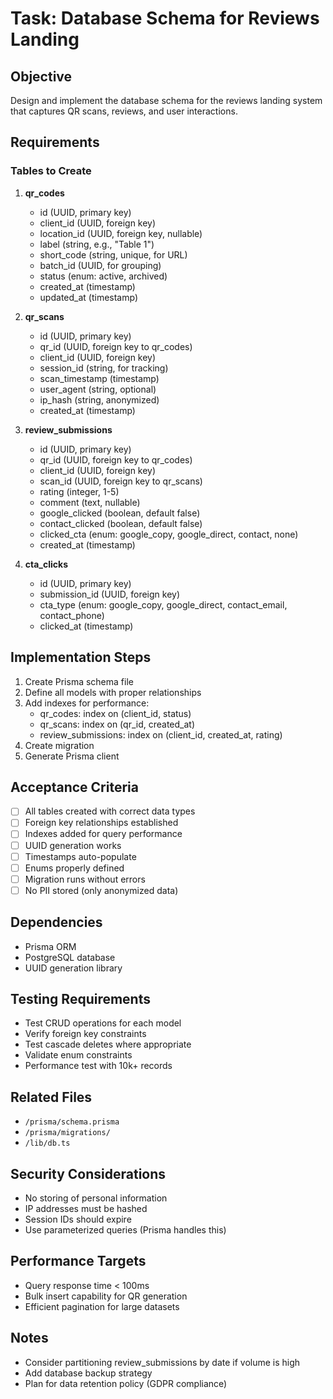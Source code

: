 # Task: Database Schema for Reviews Landing

## Objective
Design and implement the database schema for the reviews landing system that captures QR scans, reviews, and user interactions.

## Requirements

### Tables to Create

1. **qr_codes**
   - id (UUID, primary key)
   - client_id (UUID, foreign key)
   - location_id (UUID, foreign key, nullable)
   - label (string, e.g., "Table 1")
   - short_code (string, unique, for URL)
   - batch_id (UUID, for grouping)
   - status (enum: active, archived)
   - created_at (timestamp)
   - updated_at (timestamp)

2. **qr_scans**
   - id (UUID, primary key)
   - qr_id (UUID, foreign key to qr_codes)
   - client_id (UUID, foreign key)
   - session_id (string, for tracking)
   - scan_timestamp (timestamp)
   - user_agent (string, optional)
   - ip_hash (string, anonymized)
   - created_at (timestamp)

3. **review_submissions**
   - id (UUID, primary key)
   - qr_id (UUID, foreign key to qr_codes)
   - client_id (UUID, foreign key)
   - scan_id (UUID, foreign key to qr_scans)
   - rating (integer, 1-5)
   - comment (text, nullable)
   - google_clicked (boolean, default false)
   - contact_clicked (boolean, default false)
   - clicked_cta (enum: google_copy, google_direct, contact, none)
   - created_at (timestamp)

4. **cta_clicks**
   - id (UUID, primary key)
   - submission_id (UUID, foreign key)
   - cta_type (enum: google_copy, google_direct, contact_email, contact_phone)
   - clicked_at (timestamp)

## Implementation Steps

1. Create Prisma schema file
2. Define all models with proper relationships
3. Add indexes for performance:
   - qr_codes: index on (client_id, status)
   - qr_scans: index on (qr_id, created_at)
   - review_submissions: index on (client_id, created_at, rating)
4. Create migration
5. Generate Prisma client

## Acceptance Criteria

- [ ] All tables created with correct data types
- [ ] Foreign key relationships established
- [ ] Indexes added for query performance
- [ ] UUID generation works
- [ ] Timestamps auto-populate
- [ ] Enums properly defined
- [ ] Migration runs without errors
- [ ] No PII stored (only anonymized data)

## Dependencies

- Prisma ORM
- PostgreSQL database
- UUID generation library

## Testing Requirements

- Test CRUD operations for each model
- Verify foreign key constraints
- Test cascade deletes where appropriate
- Validate enum constraints
- Performance test with 10k+ records

## Related Files

- `/prisma/schema.prisma`
- `/prisma/migrations/`
- `/lib/db.ts`

## Security Considerations

- No storing of personal information
- IP addresses must be hashed
- Session IDs should expire
- Use parameterized queries (Prisma handles this)

## Performance Targets

- Query response time < 100ms
- Bulk insert capability for QR generation
- Efficient pagination for large datasets

## Notes

- Consider partitioning review_submissions by date if volume is high
- Add database backup strategy
- Plan for data retention policy (GDPR compliance)